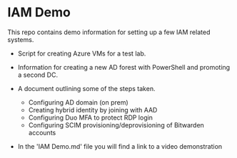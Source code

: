 # IAM Demo

This repo contains demo information for setting up a few IAM related systems.

- Script for creating Azure VMs for a test lab.
- Information for creating a new AD forest with PowerShell and promoting a second DC.
- A document outlining some of the steps taken.
    - Configuring AD domain (on prem)
    - Creating hybrid identity by joining with AAD
    - Configuring Duo MFA to protect RDP login
    - Configuring SCIM provisioning/deprovisioning of Bitwarden accounts

- In the 'IAM Demo.md' file you will find a link to a video demonstration